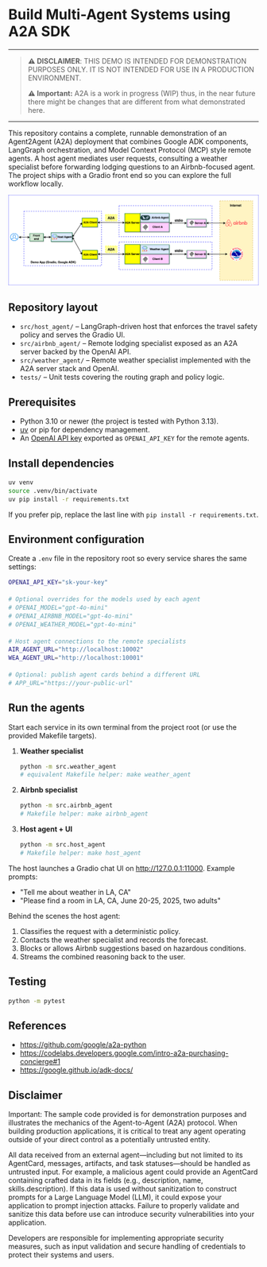 # Build Multi-Agent Systems using A2A SDK

----
> **⚠️ DISCLAIMER**: THIS DEMO IS INTENDED FOR DEMONSTRATION PURPOSES ONLY. IT IS NOT INTENDED FOR USE IN A PRODUCTION ENVIRONMENT.
>
> **⚠️ Important:** A2A is a work in progress (WIP) thus, in the near future there might be changes that are different from what demonstrated here.
----

This repository contains a complete, runnable demonstration of an Agent2Agent (A2A) deployment that combines Google ADK components, LangGraph orchestration, and Model Context Protocol (MCP) style remote agents. A host agent mediates user requests, consulting a weather specialist before forwarding lodging questions to an Airbnb-focused agent. The project ships with a Gradio front end so you can explore the full workflow locally.

![architecture](assets/A2A_multi_agent.png)

## Repository layout

* `src/host_agent/` – LangGraph-driven host that enforces the travel safety policy and serves the Gradio UI.
* `src/airbnb_agent/` – Remote lodging specialist exposed as an A2A server backed by the OpenAI API.
* `src/weather_agent/` – Remote weather specialist implemented with the A2A server stack and OpenAI.
* `tests/` – Unit tests covering the routing graph and policy logic.

## Prerequisites

* Python 3.10 or newer (the project is tested with Python 3.13).
* [uv](https://docs.astral.sh/uv/) or pip for dependency management.
* An [OpenAI API key](https://platform.openai.com/account/api-keys) exported as `OPENAI_API_KEY` for the remote agents.

## Install dependencies

```bash
uv venv
source .venv/bin/activate
uv pip install -r requirements.txt
```

If you prefer pip, replace the last line with `pip install -r requirements.txt`.

## Environment configuration

Create a `.env` file in the repository root so every service shares the same settings:

```bash
OPENAI_API_KEY="sk-your-key"

# Optional overrides for the models used by each agent
# OPENAI_MODEL="gpt-4o-mini"
# OPENAI_AIRBNB_MODEL="gpt-4o-mini"
# OPENAI_WEATHER_MODEL="gpt-4o-mini"

# Host agent connections to the remote specialists
AIR_AGENT_URL="http://localhost:10002"
WEA_AGENT_URL="http://localhost:10001"

# Optional: publish agent cards behind a different URL
# APP_URL="https://your-public-url"
```

## Run the agents

Start each service in its own terminal from the project root (or use the provided Makefile targets).

1. **Weather specialist**
   ```bash
   python -m src.weather_agent
   # equivalent Makefile helper: make weather_agent
   ```
2. **Airbnb specialist**
   ```bash
   python -m src.airbnb_agent
   # Makefile helper: make airbnb_agent
   ```
3. **Host agent + UI**
   ```bash
   python -m src.host_agent
   # Makefile helper: make host_agent
   ```

The host launches a Gradio chat UI on <http://127.0.0.1:11000>. Example prompts:

* "Tell me about weather in LA, CA"
* "Please find a room in LA, CA, June 20-25, 2025, two adults"

Behind the scenes the host agent:

1. Classifies the request with a deterministic policy.
2. Contacts the weather specialist and records the forecast.
3. Blocks or allows Airbnb suggestions based on hazardous conditions.
4. Streams the combined reasoning back to the user.

## Testing

```bash
python -m pytest
```

## References

- <https://github.com/google/a2a-python>
- <https://codelabs.developers.google.com/intro-a2a-purchasing-concierge#1>
- <https://google.github.io/adk-docs/>

## Disclaimer

Important: The sample code provided is for demonstration purposes and illustrates the mechanics of the Agent-to-Agent (A2A) protocol. When building production applications, it is critical to treat any agent operating outside of your direct control as a potentially untrusted entity.

All data received from an external agent—including but not limited to its AgentCard, messages, artifacts, and task statuses—should be handled as untrusted input. For example, a malicious agent could provide an AgentCard containing crafted data in its fields (e.g., description, name, skills.description). If this data is used without sanitization to construct prompts for a Large Language Model (LLM), it could expose your application to prompt injection attacks.  Failure to properly validate and sanitize this data before use can introduce security vulnerabilities into your application.

Developers are responsible for implementing appropriate security measures, such as input validation and secure handling of credentials to protect their systems and users.
